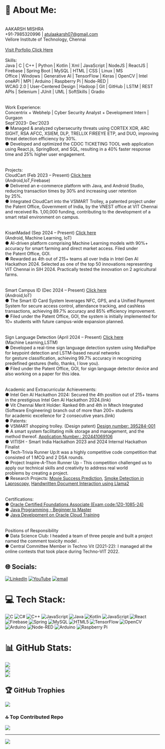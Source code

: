 # 💫 About Me:
 <br>AAKARSH MISHRA <br> +91-7985320996  | atulaakarsh07@gmail.com <br>Vellore Institute of Technology, Chennai <br> <br>[Visit Porfolio Click Here](https://aakarsh-portfolio.vercel.app/)<br>                                                                                                      <br>Skills:</br> Java | C | C++ | Python | Kotlin | Xml | JavaScript | NodeJS | ReactJS | Firebase | Spring Boot | MySQL | HTML | CSS | Linux | MS <br>Office | Windows | Generative AI | TensorFlow | Keras | OpenCV | Intel oneAPI | MPI | Arduino | Raspberry Pi | Node-RED | <br>WCAG 2.0 | User-Centered Design | Hadoop | Git | GitHub | LSTM | REST APIs | Selenium | JUnit | UML | SoftSkills | Gradio<br><br> <br>
Work Experience: <br>Concentrix + Webhelp | Cyber Security Analyst + Development Intern | Gurgaon                       <br>Sept’2023- Dec’2023 <br>● Managed & analyzed cybersecurity threats using CORTEX XDR, ARC SIGHT, RSA AFCC, XSIEM, DLP, TRELLIX FIREEYE ETP, and DUO, improving threat detection efficiency by 30%. <br>● Developed and optimized the CDOC TICKETING TOOL web application using React.js, SpringBoot, and SQL, resulting in a 40% faster response time and 25% higher user engagement. <br><br><br>Projects: <br>CloudCart (Feb 2023 – Present) [Click here](https://github.com/AakarshMishra/CloudCart)                                                                  <br>(Android,IoT,Firebase) <br>● Delivered an e-commerce platform with Java, and Android Studio, reducing transaction times by 30% and increasing user retention <br>by 25%.  <br>● Integrated CloudCart into the VSMART Trolley, a patented project under the Patent Office, Government of India, by the VNEST office at VIT Chennai and received Rs. 1,00,000 funding, contributing to the development of a smart retail environment on campus. <br><br><br>KisanMadad (Sep 2024 – Present) [Click here](https://github.com/AakarshMishra/KisanMadad-IntelHackathon)                                                                                               <br>(Android, Machine Learning, IoT) <br>● AI-driven platform comprising Machine Learning models with 90%+ accuracy for smart farming and direct market access. Filed under <br>the Patent Office, GOI. <br>● Rewarded as 4th out of 215+ teams all over India in Intel Gen AI Hackathon 2024. Selected as one of the top 50 innovations representing VIT Chennai in SIH 2024. Practically tested the innovation on 2 agricultural farms. <br><br><br>Smart Campus ID (Dec 2024 – Present) [Click here](https://github.com/AakarshMishra/Smart-Campus-ID-main)                                                                                                                      <br>(Android,IoT) <br>● The Smart ID Card System leverages NFC, GPS, and a Unified Payment System for secure access control, attendance tracking, and cashless transactions, achieving 89.7% accuracy and 85% efficiency improvement.  <br>● Filed under the Patent Office, GOI, the system is initially implemented for 10+ students with future campus-wide expansion planned. <br><br><br>Sign Language Detection (April 2024 – Present) [Click here](https://github.com/AakarshMishra/Smart-Campus-ID-main)                                                                                 <br>(Machine Learning,LSTM) <br>● Developed a real-time sign language detection system using MediaPipe for keypoint detection and LSTM-based neural networks <br>for gesture classification, achieving 99.7% accuracy in recognizing predefined gestures (hello, thanks, I love you). <br>● Filed under the Patent Office, GOI, for sign language detector device and also working on a paper for this idea. <br><br><br>Academic and Extracurricular Achievements: <br>● Intel Gen AI Hackathon 2024: Secured the 4th position out of 215+ teams in the prestigious Intel Gen AI Hackathon 2024.(link) <br>● Vit Chennai Merit Holder: Ranked 6th and 4th in Mtech Integrated (Software Engineering) branch out of more than 200+ students <br>for academic excellence for 2 consecutive years.(link) <br>● Patents: <br>● VSMART shopping trolley. (Design patent) [Design number: 395284-001](https://drive.google.com/file/d/1a-GQ5ApCsiJxXBbraAocuj5IKK0p_Eyi/view) <br>● A smart system facilitating milk storage and management, and the method thereof. [Application Number.: 202441069106](https://drive.google.com/file/d/1kkWi5CnBcF5SOXg_B_0-tOgOau9SCMkS/view) <br>● VITISH - Smart India Hackathon 2023 and 2024 Internal Hackathon Finalist  <br>● Tech-Trivia Runner Up:It was a highly competitive code competition that consisted of 1 MCQ and 2 DSA rounds. <br>● Project Inspire-A-Thon Runner Up - This competition challenged us to apply our technical skills and creativity to address real world <br>problems by creating a project. <br>● Research Projects: [Movie Success Prediction](https://github.com/AakarshMishra/MOVIE-PREDICTION-USING-ENSEMBLE-LEARNING-main), [Smoke Detection in Laproscopy](https://github.com/AakarshMishra/Smoke-Detection-in-Laproscopic-Surgery-main), [Handwritten Document Interaction using Llama2](https://github.com/AakarshMishra/handwritten_text_detection_and_recognition-master) <br><br><br>Certifications: <br>● [Oracle Certified Foundations Associate (Exam code:1Z0-1085-24)](https://drive.google.com/file/d/1CN9Vzu3p1i0ajybsB_Ux2bkIOP_rBQEt/view) <br>● [Java Programming - Beginner to Master](https://drive.google.com/file/d/1Q4JAc1INUKPQaa7bSUPaTbw4mPuVyYLv/view) <br>● [Java Development on Oracle Cloud Training](https://drive.google.com/file/d/1xxojiJ58me7liNHE5JvdRZsN15KaPFgN/view) <br><br><br>Positions of Responsibility <br>● Data Science Club: I headed a team of three people and built a project named the comment toxicity model . <br>● Central Committee Member in Techno Vit (2021-22): I managed all the online contests that took place during Techno-VIT 2022. 


## 🌐 Socials:
[![LinkedIn](https://img.shields.io/badge/LinkedIn-%230077B5.svg?logo=linkedin&logoColor=white)](https://linkedin.com/in/https://www.linkedin.com/in/aakarsh-mishra07/) [![YouTube](https://img.shields.io/badge/YouTube-%23FF0000.svg?logo=YouTube&logoColor=white)](https://youtube.com/@https://www.youtube.com/@AakarshMishra07) [![email](https://img.shields.io/badge/Email-D14836?logo=gmail&logoColor=white)](mailto:atulaakarsh07@gmail.com) 

# 💻 Tech Stack:
![C](https://img.shields.io/badge/c-%2300599C.svg?style=for-the-badge&logo=c&logoColor=white) ![C#](https://img.shields.io/badge/c%23-%23239120.svg?style=for-the-badge&logo=csharp&logoColor=white) ![C++](https://img.shields.io/badge/c++-%2300599C.svg?style=for-the-badge&logo=c%2B%2B&logoColor=white) ![JavaScript](https://img.shields.io/badge/javascript-%23323330.svg?style=for-the-badge&logo=javascript&logoColor=%23F7DF1E) ![Java](https://img.shields.io/badge/java-%23ED8B00.svg?style=for-the-badge&logo=openjdk&logoColor=white) ![Kotlin](https://img.shields.io/badge/kotlin-%237F52FF.svg?style=for-the-badge&logo=kotlin&logoColor=white) ![JavaScript](https://img.shields.io/badge/javascript-%23323330.svg?style=for-the-badge&logo=javascript&logoColor=%23F7DF1E) ![React](https://img.shields.io/badge/react-%2320232a.svg?style=for-the-badge&logo=react&logoColor=%2361DAFB) ![Firebase](https://img.shields.io/badge/firebase-%23039BE5.svg?style=for-the-badge&logo=firebase) ![Spring](https://img.shields.io/badge/spring-%236DB33F.svg?style=for-the-badge&logo=spring&logoColor=white) ![MySQL](https://img.shields.io/badge/mysql-4479A1.svg?style=for-the-badge&logo=mysql&logoColor=white) ![HTML5](https://img.shields.io/badge/html5-%23E34F26.svg?style=for-the-badge&logo=html5&logoColor=white) ![TensorFlow](https://img.shields.io/badge/TensorFlow-%23FF6F00.svg?style=for-the-badge&logo=TensorFlow&logoColor=white) ![OpenCV](https://img.shields.io/badge/opencv-%23white.svg?style=for-the-badge&logo=opencv&logoColor=white) ![Arduino](https://img.shields.io/badge/-Arduino-00979D?style=for-the-badge&logo=Arduino&logoColor=white) ![Node-RED](https://img.shields.io/badge/Node--RED-%238F0000.svg?style=for-the-badge&logo=node-red&logoColor=white) ![Arduino](https://img.shields.io/badge/-Arduino-00979D?style=for-the-badge&logo=Arduino&logoColor=white) ![Raspberry Pi](https://img.shields.io/badge/-Raspberry_Pi-C51A4A?style=for-the-badge&logo=Raspberry-Pi)
# 📊 GitHub Stats:
![](https://github-readme-stats.vercel.app/api?username=AakarshMishra&theme=city_lights&hide_border=false&include_all_commits=true&count_private=true)<br/>
![](https://github-readme-streak-stats.herokuapp.com/?user=AakarshMishra&theme=city_lights&hide_border=false)<br/>
![](https://github-readme-stats.vercel.app/api/top-langs/?username=AakarshMishra&theme=city_lights&hide_border=false&include_all_commits=true&count_private=true&layout=compact)

## 🏆 GitHub Trophies
![](https://github-profile-trophy.vercel.app/?username=AakarshMishra&theme=shadow_red&no-frame=false&no-bg=true&margin-w=4)

### 🔝 Top Contributed Repo
![](https://github-contributor-stats.vercel.app/api?username=AakarshMishra&limit=5&theme=dark&combine_all_yearly_contributions=true)

---
[![](https://visitcount.itsvg.in/api?id=AakarshMishra&icon=0&color=0)](https://visitcount.itsvg.in)

<!-- Proudly created with GPRM ( https://gprm.itsvg.in ) -->
